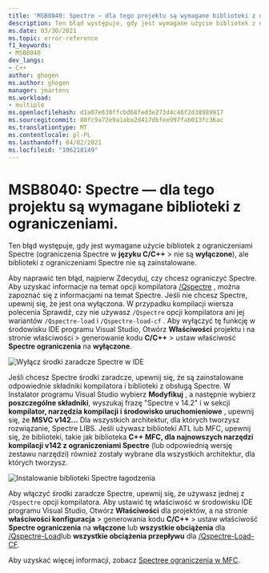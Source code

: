 ```yaml
---
title: 'MSB8040: Spectre — dla tego projektu są wymagane biblioteki z ograniczeniami.'
description: Ten błąd występuje, gdy jest wymagane użycie bibliotek z ograniczeniami Spectre, ale biblioteki z ograniczeniami Spectre nie są zainstalowane.
ms.date: 03/30/2021
ms.topic: error-reference
f1_keywords:
- MSB8040
dev_langs:
- C++
author: ghogen
ms.author: ghogen
manager: jmartens
ms.workload:
- multiple
ms.openlocfilehash: d1a07e630ffcbd68fed3e273d4c46f2d38989917
ms.sourcegitcommit: 80fc9a72e9a1aba2d417dbfee997fab013fc36ac
ms.translationtype: MT
ms.contentlocale: pl-PL
ms.lasthandoff: 04/02/2021
ms.locfileid: "106218149"
---
```

# <a name="msb8040-spectre-mitigated-libraries-are-required-for-this-project"></a>MSB8040: Spectre — dla tego projektu są wymagane biblioteki z ograniczeniami.

Ten błąd występuje, gdy jest wymagane użycie bibliotek z ograniczeniami Spectre (ograniczenia Spectre w **języku C/C++**  >   nie są **wyłączone**), ale biblioteki z ograniczeniami Spectre nie są zainstalowane.

Aby naprawić ten błąd, najpierw Zdecyduj, czy chcesz ograniczyć Spectre. Aby uzyskać informacje na temat opcji kompilatora [/Qspectre](/cpp/build/reference/qspectre) , można zapoznać się z informacjami na temat Spectre. Jeśli nie chcesz Spectre, upewnij się, że jest ona wyłączona. W przypadku kompilacji wiersza polecenia Sprawdź, czy nie używasz `/Qspectre` opcji kompilatora ani jej wariantów `/Qspectre-load` i `/Qspectre-load-cf` . Aby wyłączyć tę funkcję w środowisku IDE programu Visual Studio, Otwórz **Właściwości** projektu i na stronie właściwości   >  generowanie kodu **C/C++**  >   ustaw właściwość **Spectre ograniczenia** na **wyłączone**.

![Wyłącz środki zaradcze Spectre w IDE](../media/errors/spectre-disable.png)

 Jeśli chcesz Spectre środki zaradcze, upewnij się, że są zainstalowane odpowiednie składniki kompilatora i biblioteki z obsługą Spectre. W Instalator programu Visual Studio wybierz **Modyfikuj** , a następnie wybierz **poszczególne składniki**, wyszukaj frazę "Spectre v 14.2" i w sekcji **kompilator, narzędzia kompilacji i środowisko uruchomieniowe** , upewnij się, że **MSVC v142...** Dla wszystkich architektur, dla których tworzysz rozwiązanie, Spectre LIBS. Jeśli używasz biblioteki ATL lub MFC, upewnij się, że biblioteki, takie jak biblioteka **C++ MFC, dla najnowszych narzędzi kompilacji v142 z ograniczeniami Spectre** (lub odpowiednią wersję zestawu narzędzi) również zostały wybrane dla wszystkich architektur, dla których tworzysz.

![Instalowanie biblioteki Spectre łagodzenia](../media/errors/spectre-install-components.png)

Aby włączyć środki zaradcze Spectre, upewnij się, że używasz jednej z `/Qspectre` opcji kompilatora. Aby ustawić tę właściwość w środowisku IDE programu Visual Studio, Otwórz **Właściwości** dla projektów, a na stronie **właściwości konfiguracja**  >  generowania kodu **C/C++**  >   ustaw właściwość **Spectre ograniczenia** na **włączone** lub **wszystkie obciążenia** dla [/Qspectre-Load](/cpp/build/reference/qspectre-load)lub **wszystkie obciążenia przepływu** dla [/Qspectre-Load-CF](/cpp/build/reference/qspectre-load-cf).

Aby uzyskać więcej informacji, zobacz [Spectree ograniczenia w MFC](https://devblogs.microsoft.com/cppblog/spectre-mitigations-in-msvc/).
